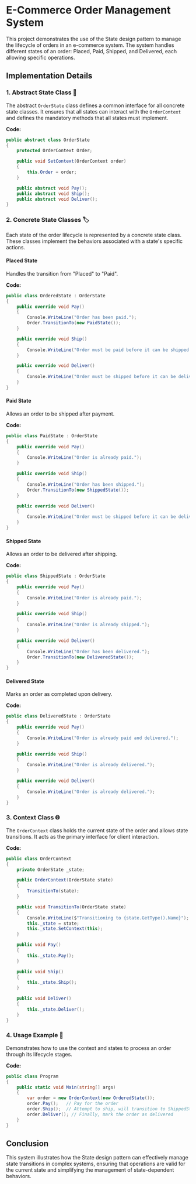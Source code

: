 
# E-Commerce Order Management System

This project demonstrates the use of the State design pattern to manage the lifecycle of orders in an e-commerce system. The system handles different states of an order: Placed, Paid, Shipped, and Delivered, each allowing specific operations.

## Implementation Details

### 1. Abstract State Class 📘

The abstract `OrderState` class defines a common interface for all concrete state classes. It ensures that all states can interact with the `OrderContext` and defines the mandatory methods that all states must implement.

**Code:**
```csharp
public abstract class OrderState
{
    protected OrderContext Order;

    public void SetContext(OrderContext order)
    {
        this.Order = order;
    }

    public abstract void Pay();
    public abstract void Ship();
    public abstract void Deliver();
}
```

### 2. Concrete State Classes 🏷️

Each state of the order lifecycle is represented by a concrete state class. These classes implement the behaviors associated with a state's specific actions.

#### Placed State
Handles the transition from "Placed" to "Paid".

**Code:**
```csharp
public class OrderedState : OrderState
{
    public override void Pay()
    {
        Console.WriteLine("Order has been paid.");
        Order.TransitionTo(new PaidState());
    }

    public override void Ship()
    {
        Console.WriteLine("Order must be paid before it can be shipped.");
    }

    public override void Deliver()
    {
        Console.WriteLine("Order must be shipped before it can be delivered.");
    }
}
```

#### Paid State
Allows an order to be shipped after payment.

**Code:**
```csharp
public class PaidState : OrderState
{
    public override void Pay()
    {
        Console.WriteLine("Order is already paid.");
    }

    public override void Ship()
    {
        Console.WriteLine("Order has been shipped.");
        Order.TransitionTo(new ShippedState());
    }

    public override void Deliver()
    {
        Console.WriteLine("Order must be shipped before it can be delivered.");
    }
}
```

#### Shipped State
Allows an order to be delivered after shipping.

**Code:**
```csharp
public class ShippedState : OrderState
{
    public override void Pay()
    {
        Console.WriteLine("Order is already paid.");
    }

    public override void Ship()
    {
        Console.WriteLine("Order is already shipped.");
    }

    public override void Deliver()
    {
        Console.WriteLine("Order has been delivered.");
        Order.TransitionTo(new DeliveredState());
    }
}
```

#### Delivered State
Marks an order as completed upon delivery.

**Code:**
```csharp
public class DeliveredState : OrderState
{
    public override void Pay()
    {
        Console.WriteLine("Order is already paid and delivered.");
    }

    public override void Ship()
    {
        Console.WriteLine("Order is already delivered.");
    }

    public override void Deliver()
    {
        Console.WriteLine("Order is already delivered.");
    }
}
```

### 3. Context Class 🌐

The `OrderContext` class holds the current state of the order and allows state transitions. It acts as the primary interface for client interaction.

**Code:**
```csharp
public class OrderContext
{
    private OrderState _state;

    public OrderContext(OrderState state)
    {
        TransitionTo(state);
    }

    public void TransitionTo(OrderState state)
    {
        Console.WriteLine($"Transitioning to {state.GetType().Name}");
        this._state = state;
        this._state.SetContext(this);
    }

    public void Pay()
    {
        this._state.Pay();
    }

    public void Ship()
    {
        this._state.Ship();
    }

    public void Deliver()
    {
        this._state.Deliver();
    }
}
```

### 4. Usage Example 🚀

Demonstrates how to use the context and states to process an order through its lifecycle stages.

**Code:**
```csharp
public class Program
{
    public static void Main(string[] args)
    {
        var order = new OrderContext(new OrderedState());
        order.Pay();   // Pay for the order
        order.Ship();  // Attempt to ship, will transition to ShippedState
        order.Deliver(); // Finally, mark the order as delivered
    }
}
```

## Conclusion

This system illustrates how the State design pattern can effectively manage state transitions in complex systems, ensuring that operations are valid for the current state and simplifying the management of state-dependent behaviors.
```
